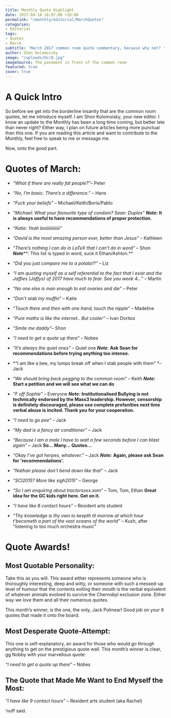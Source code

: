 ```yaml
---
title: Monthly Quote Highlight
date: 2017-04-18 16:07:00 +10:00
permalink: "/monthly/editorial/MarchQuotes"
categories:
- Editorial
tags:
- Quotes
- March
subtitle: 'March 2017 common room quote commentary, because why not? '
author: Shon Kolomoisky
image: "/uploads/OcrQ.jpg"
imageSource: The pavement in front of the common room
featured: true
cover: true
---
```


# A Quick Intro

So before we get into the borderline insanity that are the common room quotes, let me introduce myself. I am Shon Kolomoisky, your new editor. I know an update to the Monthly has been a long time coming, but better late than never right? Either way, I plan on future articles being more punctual than this one. If you are reading this article and want to contribute to the Monthly, feel free to speak to me or message me.

Now, onto the good part.

# Quotes of March:

* *“What if there are really fat people?”*– Peter

* *“No, I’m basic. There’s a difference.”* – Hans

* *“Fuck your beliefs”* – Michael/Keith/Boris/Pablo

* *“Michael: What your favourite type of condom?                                         Sean: Duplex”*                                                                                                              ***Note:*** **It is always useful to have recommendations of proper protection.**

* *“Katie: Yeah boiiiiiiiiiiiii”*

* *“David is the most amazing person ever, better than Jesus”* – Kathleen

* *“There’s nothing I can do in LaTeX that I can’t do in word”* – Shon      ***Note*****: This list is typed in word, suck it Ethan/Ashton.**

* *“Did you just compare me to a potato!?”* – Liz

* *“I am quoting myself as a self referential to the fact that I exist and the Jaffies (Jaffys) of 2017 have much to fear. See you week 4…”* – Martin

* *“No one else is man enough to eat ovaries and die”* – Peter

* *“Don’t stab my muffin”* – Katie

* *“Touch there and then with one hand, touch the nipple”* – Madeline

* *“Pure maths is like the internet.. But cooler”* – Ivan Doritos

* *“Smite me daddy”*– Shon

* *“I need to get a quote up there”­* – Nobes

* *“It’s always the quiet ones”* – Quiet one                                                              ***Note***: **Ask Sean for recommendations before trying anything too intense.**

* \*“I am like a bee, my lumps break off when I stab people with them” \*– Jack

* *“We should bring back pegging to the common room”* – Keith              ***Note:*** **Start a petition and we will see what we can do**

* *“F off Sophie”* – Everyone                                                                                   ***Note:*** **Institutionalised Bullying is not technically endorsed by the Mass3 leadership. However, censorship is definitely discouraged, please use complete profanities next time verbal abuse is incited. Thank you for your cooperation.**

* *“I need to go pee”* – Jack

* *“My dad is a fancy air conditioner”* – Jack

* *“Because I am a male I have to wait a few seconds before I can blast again”* – Jack                                                                                                                 **So... Many... Quotes...**

* *“Okay I’ve got herpes, whatever.”* – Jack                                                       ***Note:*** **Again, please ask Sean for 'recommendations'.**

* *“Nathan please don’t bend down like that”* – Jack

* *“SCI2015? More like sigh2015”* – George

* *“So I am enquiring about tractorsxxx.xom”* – Tom, Tom, Ethan                **Great idea for the GC kids right here. Get on it.**

* *“I have like 8 contact hours”* – Resident arts student

* *“Thy knowledge is thy own to keepth til morrow at which hour t’becometh a part of the vast oceans of the world”* – Kush, after  "listening to too much orchestra music"

# Quote Awards!

## Most Quotable Personality:

Take this as you will. This award either represents someone who is thoroughly interesting, deep and witty, or someone with such a messed-up level of humour that the contents exiting their mouth is the verbal equivalent of whatever animals evolved to survive the Chernobyl exclusion zone. Either way we love them and all their numerous quotes.

This month’s winner, is the one, the only, Jack Polmear! Good job on your 6 quotes that made it onto the board.

## Most Desperate Quote-Attempt:

This one is self-explanatory, an award for those who would go through anything to get on the prestigious quote wall. This month’s winner is clear, gg Nobby with your marvellous quote:

*“I need to get a quote up there”* – Nobes

## The Quote that Made Me Want to End Myself the Most:

*“I have like 9 contact hours”* – Resident arts student (aka Rachel)

‘nuff said.